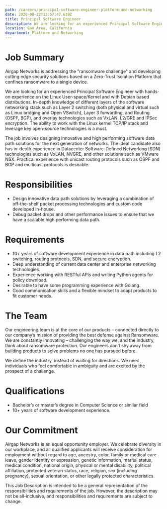 ```yaml
---
path: /careers/principal-software-engineer-platform-and-networking
date: 2020-08-22T13:57:47.639Z
title: Principal Software Engineer
description: We are looking for an experienced Principal Software Engineer with hands-on experience on the Linux User-space/Kernel and with Debian based distributions. In-depth knowledge of different layers of the software networking stack such as Layer 2 switching (both physical and virtual such as Linux bridging and Open VSwitch), Layer 3 forwarding, and Routing (OSPF, BGP), and overlay technologies such as VxLAN, L2/GRE and IPSec encryption. The ability to work with the Linux kernel TCP/IP stack and leverage key open-source technologies is a must.
location: Bay Area, California
department: Platform and Networking
---
```

# Job Summary
Airgap Networks is addressing the "ransomware challenge" and developing cutting edge security solutions based on a Zero-Trust Isolation Platform that confines ransomware to a single device. 
 
We are looking for an experienced Principal Software Engineer with hands-on experience on the Linux User-space/Kernel and with Debian based distributions. In-depth knowledge of different layers of the software networking stack such as Layer 2 switching (both physical and virtual such as Linux bridging and Open VSwitch), Layer 3 forwarding, and Routing (OSPF, BGP), and overlay technologies such as VxLAN, L2/GRE and IPSec encryption. The ability to work with the Linux kernel TCP/IP stack and leverage key open-source technologies is a must.  
 
The job involves designing innovative and high performing software data path solutions for the next generation of networks. The ideal candidate also has in-depth experience in Datacenter Software-Defined Networking (SDN) technologies such as VxLAN, NVGRE, and other solutions such as VMware NSX. Practical experience with unicast routing protocols such as OSPF and BGP and multicast protocols is desirable. 
 
# Responsibilities 
- Design innovative data path solutions by leveraging a combination of off-the-shelf packet processing technologies and custom code developed in-house. 
- Debug packet drops and other performance issues to ensure that we have a scalable high performing data path. 
 
# Requirements 
- 10+ years of software development experience in data path including L2 switching, routing protocols, SDN, and secure encryption. 
- Deep understanding of current data center and enterprise networking technologies. 
- Experience working with RESTful APIs and writing Python agents for policy download. 
- Desirable to have some programming experience with Golang. 
- Good communication skills and a flexible mindset to adapt products to fit customer needs. 
 
# The Team 
Our engineering team is at the core of our products – connected directly to our company’s mission of providing the best defense against Ransomware. We are constantly innovating – challenging the way we, and the industry, think about ransomware protection. Our engineers don’t shy away from building products to solve problems no one has pursued before. 
 
We define the industry, instead of waiting for directions. We need individuals who feel comfortable in ambiguity and are excited by the prospect of a challenge. 
 
# Qualifications 
- Bachelor’s or master’s degree in Computer Science or similar field 
- 10+ years of software development experience. 
 
# Our Commitment 
Airgap Networks is an equal opportunity employer. We celebrate diversity in our workplace, and all qualified applicants will receive consideration for employment without regard to age, ancestry, color, family or medical care leave, gender identity or expression, genetic information, marital status, medical condition, national origin, physical or mental disability, political affiliation, protected veteran status, race, religion, sex (including pregnancy), sexual orientation, or other legally protected characteristics. 
 
This Job Description is intended to be a general representation of the responsibilities and requirements of the job. However, the description may not be all-inclusive, and responsibilities and requirements are subject to change.
